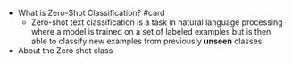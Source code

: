 - What is Zero-Shot Classification? #card
	- Zero-shot text classification is a task in natural language processing where a model is trained on a set of labeled examples but is then able to classify new examples from previously **unseen** classes
- About the Zero shot class